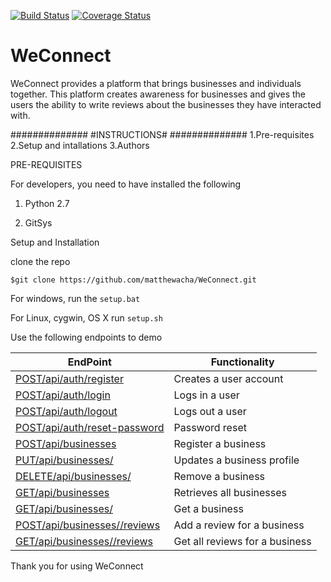 [![Build Status](https://travis-ci.org/matthewacha/WeConnect.svg?branch=ft-backend)](https://travis-ci.org/matthewacha/WeConnect)
[![Coverage Status](https://coveralls.io/repos/github/matthewacha/WeConnect/badge.svg?branch=ft-backend)](https://coveralls.io/github/matthewacha/WeConnect?branch=ft-backend)

# WeConnect
WeConnect provides a platform that brings businesses and individuals 
together. 
This platform creates awareness for businesses and gives the users the ability 
to write reviews about the businesses they have interacted with.


##############
#INSTRUCTIONS#
##############
1.Pre-requisites
2.Setup and intallations
3.Authors


PRE-REQUISITES

For developers, you need to have installed the following

1. Python 2.7

2. GitSys

Setup and Installation

clone the repo

`$git clone https://github.com/matthewacha/WeConnect.git`

For windows, run the 
`setup.bat`

For Linux, cygwin, OS X run 
`setup.sh` 

Use the following endpoints to demo

|EndPoint|Functionality|
|---------|------------|
|[POST/api/auth/register](#)|Creates a user account|
|[POST/api/auth/login](#)|Logs in a user|
|[POST/api/auth/logout](#)|Logs out a user|
|[POST/api/auth/reset-password](#)|Password reset|
|[POST/api/businesses](#)|Register a business|
|[PUT/api/businesses/<name>](#)|Updates a business profile|
|[DELETE/api/businesses/<name>](#)|Remove a business|
|[GET/api/businesses](#)|Retrieves all businesses|
|[GET/api/businesses/<name>](#)|Get a business|
|[POST/api/businesses/<name>/reviews](#)|Add a review for a business|
|[GET/api/businesses/<name>/reviews](#)|Get all reviews for a business|


Thank you for using WeConnect

